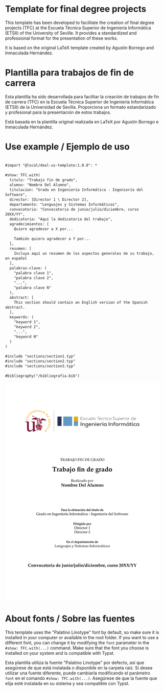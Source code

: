 # Template for final degree projects

This template has been developed to facilitate the creation of final degree projects (TFC) at the Escuela Técnica Superior de Ingeniería Informática (ETSII) of the University of Seville. It provides a standardized and professional format for the presentation of these works.

It is based on the original LaTeX template created by Agustín Borrego and Inmaculada Hernández.

# Plantilla para trabajos de fin de carrera

Esta plantilla ha sido desarrollada para facilitar la creación de trabajos de fin de carrera (TFC) en la Escuela Técnica Superior de Ingeniería Informática (ETSII) de la Universidad de Sevilla. Proporciona un formato estandarizado y profesional para la presentación de estos trabajos.

Está basada en la plantilla original realizada en LaTeX por Agustín Borrego e Inmaculada Hernández.

# Use example / Ejemplo de uso

```typ

#import "@local/deal-us-template:1.0.0": *

#show: TFC.with(
  titulo: "Trabajo fin de grado",
  alumno: "Nombre Del Alumno",
  titulacion: "Grado en Ingeniería Informática - Ingeniería del Software",
  director: [Director 1 \ Director 2],
  departamento: "Lenguajes y Sistemas Informáticos",
  convocatoria: "Convocatoria de junio/julio/diciembre, curso 20XX/YY",
  dedicatoria: "Aquí la dedicatoria del trabajo",
  agradecimientos: [
    Quiero agradecer a X por...

    También quiero agradecer a Y por...
  ],
  resumen: [
    Incluya aquí un resumen de los aspectos generales de su trabajo, en español
  ],
  palabras-clave: (
    "palabra clave 1", 
    "palabra clave 2", 
    "...", 
    "palabra clave N"
  ),
  abstract: [
    This section should contain an English version of the Spanish abstract.
  ],
  keywords: (
    "keyword 1", 
    "keyword 2", 
    "...", 
    "keyword N"
  )
)

#include "sections/section1.typ"
#include "sections/section2.typ"
#include "sections/section3.typ"

#bibliography("/bibliografia.bib")
```

![](thumbnail.png)

# About fonts / Sobre las fuentes

This template uses the "Palatino Linotype" font by default, so make sure it is installed in your computer or available in the root folder. If you want to use a different font, you can change it by modifying the `font` parameter in the `#show: TFC.with(...)` command. Make sure that the font you choose is installed on your system and is compatible with Typst.

Esta plantilla utiliza la fuente "Palatino Linotype" por defecto, así que asegúrese de que está instalada o disponible en la carpeta raíz. Si desea utilizar una fuente diferente, puede cambiarla modificando el parámetro `font` en el comando `#show: TFC.with(...)`. Asegúrese de que la fuente que elija esté instalada en su sistema y sea compatible con Typst.